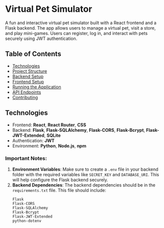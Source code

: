 # Virtual Pet Simulator

A fun and interactive virtual pet simulator built with a React frontend and a Flask backend. The app allows users to manage a virtual pet, visit a store, and play mini-games. Users can register, log in, and interact with pets securely using JWT authentication.

## Table of Contents
- [Technologies](#technologies)
- [Project Structure](#project-structure)
- [Backend Setup](#backend-setup)
- [Frontend Setup](#frontend-setup)
- [Running the Application](#running-the-application)
- [API Endpoints](#api-endpoints)
- [Contributing](#contributing)

## Technologies
- Frontend: **React**, **React Router**, **CSS**
- Backend: **Flask**, **Flask-SQLAlchemy**, **Flask-CORS**, **Flask-Bcrypt**, **Flask-JWT-Extended**, **SQLite**
- Authentication: **JWT**
- Environment: **Python**, **Node.js**, **npm**




### Important Notes:
1. **Environment Variables**: Make sure to create a `.env` file in your backend folder with the required variables like `SECRET_KEY` and `DATABASE_URI`. This will help configure the Flask backend securely.
2. **Backend Dependencies**: The backend dependencies should be in the `requirements.txt` file. This file should include:
   ```plaintext
   Flask
   Flask-CORS
   Flask-SQLAlchemy
   Flask-Bcrypt
   Flask-JWT-Extended
   python-dotenv
